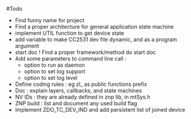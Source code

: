 #Todo

* Find funny name for project
* Find a proper architecture for general application state machine
* implement UTIL function to get device state
* add variable to make CC2531 dev file dynamic, and as a program argument
* start doc ! Find a proper framework/method do start doc
* Add some parameters to command line call :
    * option to run as daemon
    * option to set log support
    * option to set log level
* Define coding rules : eg zl_ as public functions prefix
* Doc : explain layers, callbacks, and state machines
* NV IDs : they are already defined in znp lib, in mtSys.h
* ZNP build : list and document any used build flag
* Implement ZDO_TC_DEV_IND and add persistent list of joined device
